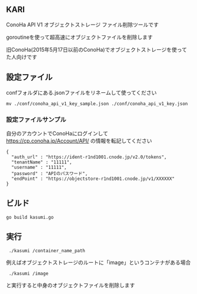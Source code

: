 ## KARI

ConoHa API V1 オブジェクトストレージ ファイル削除ツールです

goroutineを使って超高速にオブジェクトファイルを削除します

旧ConoHa(2015年5月17日以前のConoHa)でオブジェクトストレージを使ってた人向けです

## 設定ファイル

confフォルダにある.jsonファイルをリネームして使ってください

```
mv ./conf/conoha_api_v1_key_sample.json ./conf/conoha_api_v1_key.json
```


### 設定ファイルサンプル

自分のアカウントでConoHaにログインして　https://cp.conoha.jp/Account/API/ の情報を転記してください

```
{
  "auth_url" : "https://ident-r1nd1001.cnode.jp/v2.0/tokens",
  "tenantName" : "11111",
  "username" : "11111",
  "password" : "APIのパスワード",
  "endPoint" : "https://objectstore-r1nd1001.cnode.jp/v1/XXXXXX"
}
```

## ビルド

```
go build kasumi.go
```


## 実行

```
 ./kasumi /container_name_path
```

例えばオブジェクトストレージのルートに「image」というコンテナがある場合

```
 ./kasumi /image
```

と実行すると中身のオブジェクトファイルを削除します
